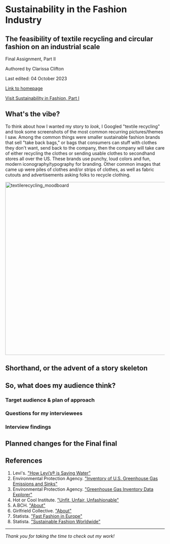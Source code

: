 # Sustainability in the Fashion Industry
## The feasibility of textile recycling and circular fashion on an industrial scale
Final Assignment, Part II

Authored by Clarissa Clifton

Last edited: 04 October 2023

[Link to homepage](https://cjclifto.github.io/tswd_portfolio/)

[Visit Sustainability in Fashion, Part I](https://cjclifto.github.io/tswd_portfolio/sustainablefashion.html)

## What's the vibe?
To think about how I wanted my story to _look_, I Googled "textile recycling" and took some screenshots of the most common recurring pictures/themes I saw. Among the common things were smaller sustainable fashion brands that sell "take back bags," or bags that consumers can stuff with clothes they don't want, send back to the company, then the company will take care of either recycling the clothes or sending usable clothes to secondhand stores all over the US. These brands use punchy, loud colors and fun, modern iconography/typography for branding. Other common images that came up were piles of clothes and/or strips of clothes, as well as fabric cutouts and advertisements asking folks to recycle clothing.

<img width="546" alt="textilerecycling_moodboard" src="https://github.com/cjclifto/tswd_portfolio/assets/140766598/dd6dc254-3b14-4f1b-a756-db9062d9b6f4">

## Shorthand, or the advent of a story skeleton

## So, what does my audience think?
### Target audience & plan of approach
### Questions for my interviewees
### Interview findings
## Planned changes for the Final final

## References
1. Levi's. ["How Levi’s® is Saving Water"](https://www.levistrauss.com/2019/03/25/world-water-day-2019-saving-h2o/)
2. Environmental Protection Agency. ["Inventory of U.S. Greenhouse Gas Emissions and Sinks"](https://www.epa.gov/ghgemissions/inventory-us-greenhouse-gas-emissions-and-sinks)
3. Environmental Protection Agency. ["Greenhouse Gas Inventory Data Explorer"](https://cfpub.epa.gov/ghgdata/inventoryexplorer/#industry/entiresector/allgas/category/all)
4. Hot or Cool Institute. ["Unfit, Unfair, Unfashionable"](https://cjclifto.github.io/tswd_portfolio/Hot_or_Cool_1_5_fashion_report_.pdf)
5. A.BCH. ["About"](https://abch.world/pages/about-abch)
6. Girlfrield Collective. ["About"](https://girlfriend.com/pages/about-girlfriend)
7. Statista. ["Fast Fashion in Europe"](https://cjclifto.github.io/tswd_portfolio/fastfashioneurope.pdf)
8. Statista. ["Sustainable Fashion Worldwide"](https://cjclifto.github.io/tswd_portfolio/sustainablefashionworldwide.pdf)

---
_Thank you for taking the time to check out my work!_
